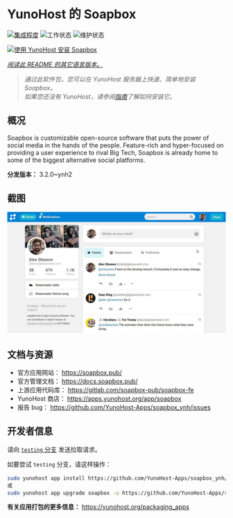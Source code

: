 <!--
注意：此 README 由 <https://github.com/YunoHost/apps/tree/master/tools/readme_generator> 自动生成
请勿手动编辑。
-->

# YunoHost 的 Soapbox

[![集成程度](https://dash.yunohost.org/integration/soapbox.svg)](https://dash.yunohost.org/appci/app/soapbox) ![工作状态](https://ci-apps.yunohost.org/ci/badges/soapbox.status.svg) ![维护状态](https://ci-apps.yunohost.org/ci/badges/soapbox.maintain.svg)

[![使用 YunoHost 安装 Soapbox](https://install-app.yunohost.org/install-with-yunohost.svg)](https://install-app.yunohost.org/?app=soapbox)

*[阅读此 README 的其它语言版本。](./ALL_README.md)*

> *通过此软件包，您可以在 YunoHost 服务器上快速、简单地安装 Soapbox。*  
> *如果您还没有 YunoHost，请参阅[指南](https://yunohost.org/install)了解如何安装它。*

## 概况

Soapbox is customizable open-source software that puts the power of social media in the hands of the people.
Feature-rich and hyper-focused on providing a user experience to rival Big Tech, Soapbox is already home to some of the biggest alternative social platforms.


**分发版本：** 3.2.0~ynh2

## 截图

![Soapbox 的截图](./doc/screenshots/screenshot.jpg)

## 文档与资源

- 官方应用网站： <https://soapbox.pub/>
- 官方管理文档： <https://docs.soapbox.pub/>
- 上游应用代码库： <https://gitlab.com/soapbox-pub/soapbox-fe>
- YunoHost 商店： <https://apps.yunohost.org/app/soapbox>
- 报告 bug： <https://github.com/YunoHost-Apps/soapbox_ynh/issues>

## 开发者信息

请向 [`testing` 分支](https://github.com/YunoHost-Apps/soapbox_ynh/tree/testing) 发送拉取请求。

如要尝试 `testing` 分支，请这样操作：

```bash
sudo yunohost app install https://github.com/YunoHost-Apps/soapbox_ynh/tree/testing --debug
或
sudo yunohost app upgrade soapbox -u https://github.com/YunoHost-Apps/soapbox_ynh/tree/testing --debug
```

**有关应用打包的更多信息：** <https://yunohost.org/packaging_apps>

